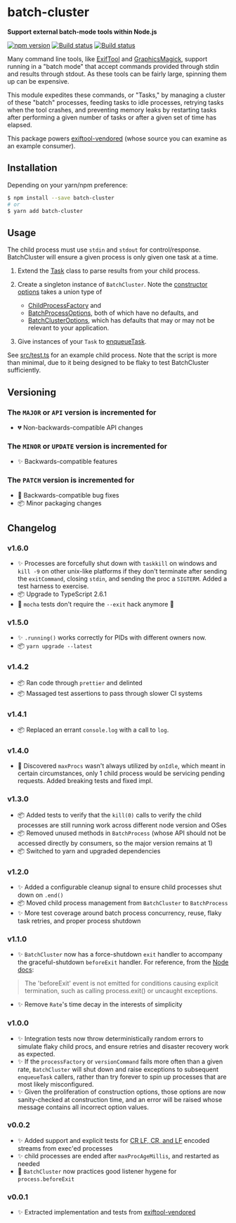 # batch-cluster

**Support external batch-mode tools within Node.js**

[![npm version](https://badge.fury.io/js/batch-cluster.svg)](https://badge.fury.io/js/batch-cluster)
[![Build status](https://travis-ci.org/mceachen/batch-cluster.js.svg?branch=master)](https://travis-ci.org/mceachen/batch-cluster.js)
[![Build status](https://ci.appveyor.com/api/projects/status/4564x6lvc8s6a55l/branch/master?svg=true)](https://ci.appveyor.com/project/mceachen/batch-cluster-js/branch/master)

Many command line tools, like
[ExifTool](https://sno.phy.queensu.ca/~phil/exiftool/) and
[GraphicsMagick](http://www.graphicsmagick.org/), support running in a
"batch mode" that accept commands provided through stdin and results
through stdout. As these tools can be fairly large, spinning them up can be
expensive. 

This module expedites these commands, or "Tasks," by managing a cluster of
these "batch" processes, feeding tasks to idle processes, retrying tasks
when the tool crashes, and preventing memory leaks by restarting tasks
after performing a given number of tasks or after a given set of time has
elapsed.

This package powers
[exiftool-vendored](https://github.com/mceachen/exiftool-vendored.js)
(whose source you can examine as an example consumer).

## Installation

Depending on your yarn/npm preference:

```bash
$ npm install --save batch-cluster
# or
$ yarn add batch-cluster
```

## Usage 

The child process must use `stdin` and `stdout` for control/response.
BatchCluster will ensure a given process is only given one task at a time.

1. Extend the [Task](src/Task.ts#L5) class to parse results from your child
process.

2. Create a singleton instance of `BatchCluster`. Note the [constructor
   options](src/BatchCluster.ts#L271) takes a union type of
   * [ChildProcessFactory](src/BatchCluster.ts#L15) and
   * [BatchProcessOptions](src/BatchCluster.ts#L34), both of which have no
   defaults, and 
   * [BatchClusterOptions](src/BatchCluster.ts#L64), which has
   defaults that may or may not be relevant to your application.

3. Give instances of your `Task` to [enqueueTask](src/BatchCluster.ts#L309).

See [src/test.ts](src/test.ts) for an example child process.
Note that the script is more than minimal, due to it being designed to be
flaky to test BatchCluster sufficiently.

## Versioning

### The `MAJOR` or `API` version is incremented for

* 💔 Non-backwards-compatible API changes

### The `MINOR` or `UPDATE` version is incremented for

* ✨ Backwards-compatible features

### The `PATCH` version is incremented for

* 🐞 Backwards-compatible bug fixes
* 📦 Minor packaging changes

## Changelog


### v1.6.0

* ✨ Processes are forcefully shut down with `taskkill` on windows and `kill
  -9` on other unix-like platforms if they don't terminate after sending
  the `exitCommand`, closing `stdin`, and sending the proc a `SIGTERM`.
  Added a test harness to exercise.
* 📦 Upgrade to TypeScript 2.6.1
* 🐞 `mocha` tests don't require the `--exit` hack anymore 🎉

### v1.5.0

* ✨ `.running()` works correctly for PIDs with different owners now.
* 📦 `yarn upgrade --latest`

### v1.4.2

* 📦 Ran code through `prettier` and delinted
* 📦 Massaged test assertions to pass through slower CI systems

### v1.4.1

* 📦 Replaced an errant `console.log` with a call to `log`.

### v1.4.0

* 🐞 Discovered `maxProcs` wasn't always utilized by `onIdle`, which meant in
  certain circumstances, only 1 child process would be servicing pending
  requests. Added breaking tests and fixed impl.

### v1.3.0

* 📦 Added tests to verify that the `kill(0)` calls to verify the child
  processes are still running work across different node version and OSes
* 📦 Removed unused methods in `BatchProcess` (whose API should not be accessed
  directly by consumers, so the major version remains at 1)
* 📦 Switched to yarn and upgraded dependencies

### v1.2.0

* ✨ Added a configurable cleanup signal to ensure child processes shut down on `.end()`
* 📦 Moved child process management from `BatchCluster` to `BatchProcess`
* ✨ More test coverage around batch process concurrency, reuse, flaky task
  retries, and proper process shutdown

### v1.1.0

* ✨ `BatchCluster` now has a force-shutdown `exit` handler to accompany the
  graceful-shutdown `beforeExit` handler. For reference, from the [Node
  docs](https://nodejs.org/api/process.html#process_event_beforeexit):
  
> The 'beforeExit' event is not emitted for conditions causing explicit
  termination, such as calling process.exit() or uncaught exceptions.

* ✨ Remove `Rate`'s time decay in the interests of simplicity

### v1.0.0

* ✨ Integration tests now throw deterministically random errors to simulate
  flaky child procs, and ensure retries and disaster recovery work as expected.
* ✨ If the `processFactory` or `versionCommand` fails more often than a given
  rate, `BatchCluster` will shut down and raise exceptions to subsequent
  `enqueueTask` callers, rather than try forever to spin up processes that are
  most likely misconfigured.
* ✨ Given the proliferation of construction options, those options are now
  sanity-checked at construction time, and an error will be raised whose message
  contains all incorrect option values.

### v0.0.2

* ✨ Added support and explicit tests for [CR LF, CR, and
  LF](https://en.wikipedia.org/wiki/Newline) encoded streams from exec'ed
  processes
* ✨ child processes are ended after `maxProcAgeMillis`, and restarted as needed
* 🐞 `BatchCluster` now practices good listener hygene for `process.beforeExit`

### v0.0.1

* ✨ Extracted implementation and tests from
  [exiftool-vendored](https://github.com/mceachen/exiftool-vendored.js)

